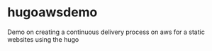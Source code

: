 # hugoawsdemo
Demo on creating a continuous delivery process on aws for a static websites using the hugo
